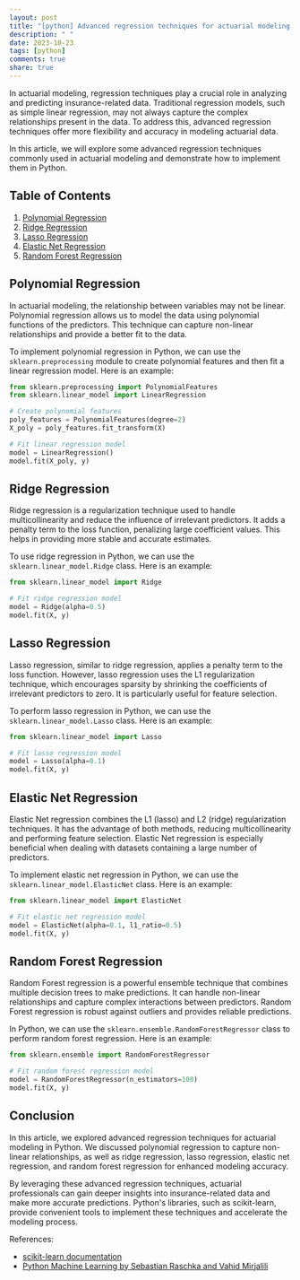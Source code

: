 ```yaml
---
layout: post
title: "[python] Advanced regression techniques for actuarial modeling in Python"
description: " "
date: 2023-10-23
tags: [python]
comments: true
share: true
---
```


In actuarial modeling, regression techniques play a crucial role in analyzing and predicting insurance-related data. Traditional regression models, such as simple linear regression, may not always capture the complex relationships present in the data. To address this, advanced regression techniques offer more flexibility and accuracy in modeling actuarial data.

In this article, we will explore some advanced regression techniques commonly used in actuarial modeling and demonstrate how to implement them in Python.

## Table of Contents

1. [Polynomial Regression](#polynomial-regression)
2. [Ridge Regression](#ridge-regression)
3. [Lasso Regression](#lasso-regression)
4. [Elastic Net Regression](#elastic-net-regression)
5. [Random Forest Regression](#random-forest-regression)

## Polynomial Regression

In actuarial modeling, the relationship between variables may not be linear. Polynomial regression allows us to model the data using polynomial functions of the predictors. This technique can capture non-linear relationships and provide a better fit to the data.

To implement polynomial regression in Python, we can use the `sklearn.preprocessing` module to create polynomial features and then fit a linear regression model. Here is an example:

```python
from sklearn.preprocessing import PolynomialFeatures
from sklearn.linear_model import LinearRegression

# Create polynomial features
poly_features = PolynomialFeatures(degree=2)
X_poly = poly_features.fit_transform(X)

# Fit linear regression model
model = LinearRegression()
model.fit(X_poly, y)
```

## Ridge Regression

Ridge regression is a regularization technique used to handle multicollinearity and reduce the influence of irrelevant predictors. It adds a penalty term to the loss function, penalizing large coefficient values. This helps in providing more stable and accurate estimates.

To use ridge regression in Python, we can use the `sklearn.linear_model.Ridge` class. Here is an example:

```python
from sklearn.linear_model import Ridge

# Fit ridge regression model
model = Ridge(alpha=0.5)
model.fit(X, y)
```

## Lasso Regression

Lasso regression, similar to ridge regression, applies a penalty term to the loss function. However, lasso regression uses the L1 regularization technique, which encourages sparsity by shrinking the coefficients of irrelevant predictors to zero. It is particularly useful for feature selection.

To perform lasso regression in Python, we can use the `sklearn.linear_model.Lasso` class. Here is an example:

```python
from sklearn.linear_model import Lasso

# Fit lasso regression model
model = Lasso(alpha=0.1)
model.fit(X, y)
```

## Elastic Net Regression

Elastic Net regression combines the L1 (lasso) and L2 (ridge) regularization techniques. It has the advantage of both methods, reducing multicollinearity and performing feature selection. Elastic Net regression is especially beneficial when dealing with datasets containing a large number of predictors.

To implement elastic net regression in Python, we can use the `sklearn.linear_model.ElasticNet` class. Here is an example:

```python
from sklearn.linear_model import ElasticNet

# Fit elastic net regression model
model = ElasticNet(alpha=0.1, l1_ratio=0.5)
model.fit(X, y)
```

## Random Forest Regression

Random Forest regression is a powerful ensemble technique that combines multiple decision trees to make predictions. It can handle non-linear relationships and capture complex interactions between predictors. Random Forest regression is robust against outliers and provides reliable predictions.

In Python, we can use the `sklearn.ensemble.RandomForestRegressor` class to perform random forest regression. Here is an example:

```python
from sklearn.ensemble import RandomForestRegressor

# Fit random forest regression model
model = RandomForestRegressor(n_estimators=100)
model.fit(X, y)
```

## Conclusion

In this article, we explored advanced regression techniques for actuarial modeling in Python. We discussed polynomial regression to capture non-linear relationships, as well as ridge regression, lasso regression, elastic net regression, and random forest regression for enhanced modeling accuracy.

By leveraging these advanced regression techniques, actuarial professionals can gain deeper insights into insurance-related data and make more accurate predictions. Python's libraries, such as scikit-learn, provide convenient tools to implement these techniques and accelerate the modeling process.

References:
- [scikit-learn documentation](https://scikit-learn.org/)
- [Python Machine Learning by Sebastian Raschka and Vahid Mirjalili](https://python-machinelearning-book.com/)
